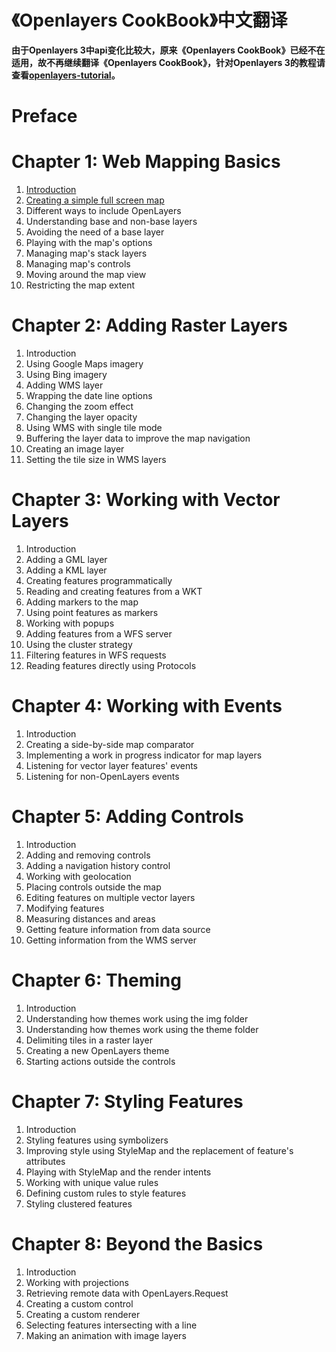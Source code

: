 # 《Openlayers CookBook》中文翻译

**由于Openlayers 3中api变化比较大，原来《Openlayers CookBook》已经不在适用，故不再继续翻译《Openlayers CookBook》，针对Openlayers 3的教程请查看[openlayers-tutorial](https://github.com/mapapi/openlayers-tutorial)。**

# Preface #

# Chapter 1: Web Mapping Basics #

1. [Introduction](https://github.com/Geodesigner/openlayers-cookbook-chinese/blob/master/Chapter%201%20-%20Web%20Mapping%20Basics/1-Introduction.md)
2. [Creating a simple full screen map](https://github.com/Geodesigner/openlayers-cookbook-chinese/blob/master/Chapter%201%20-%20Web%20Mapping%20Basics/2-Creating%20a%20simple%20full%20screen%20map.md)
3. Different ways to include OpenLayers
4. Understanding base and non-base layers
5. Avoiding the need of a base layer
6. Playing with the map's options
7. Managing map's stack layers
8. Managing map's controls
9. Moving around the map view
10. Restricting the map extent

# Chapter 2: Adding Raster Layers #
1. Introduction
2. Using Google Maps imagery
3. Using Bing imagery
4. Adding WMS layer
5. Wrapping the date line options
6. Changing the zoom effect
7. Changing the layer opacity
8. Using WMS with single tile mode
9. Buffering the layer data to improve the map navigation
10. Creating an image layer
11. Setting the tile size in WMS layers

# Chapter 3: Working with Vector Layers #
1. Introduction
2. Adding a GML layer
3. Adding a KML layer
4. Creating features programmatically
5. Reading and creating features from a WKT
6. Adding markers to the map
7. Using point features as markers
8. Working with popups
9. Adding features from a WFS server
10. Using the cluster strategy
11. Filtering features in WFS requests
12. Reading features directly using Protocols

# Chapter 4: Working with Events #
1. Introduction
2. Creating a side-by-side map comparator
3. Implementing a work in progress indicator for map layers
4. Listening for vector layer features' events
5. Listening for non-OpenLayers events

# Chapter 5: Adding Controls #
1. Introduction
2. Adding and removing controls
3. Adding a navigation history control
4. Working with geolocation
5. Placing controls outside the map
6. Editing features on multiple vector layers
7. Modifying features
8. Measuring distances and areas
9. Getting feature information from data source
10. Getting information from the WMS server

# Chapter 6: Theming #
1. Introduction
2. Understanding how themes work using the img folder
3. Understanding how themes work using the theme folder
4. Delimiting tiles in a raster layer
5. Creating a new OpenLayers theme
6. Starting actions outside the controls

# Chapter 7: Styling Features #
1. Introduction
2. Styling features using symbolizers
3. Improving style using StyleMap and the replacement of feature's attributes
4. Playing with StyleMap and the render intents
5. Working with unique value rules
6. Defining custom rules to style features
7. Styling clustered features

# Chapter 8: Beyond the Basics #
1. Introduction
2. Working with projections
3. Retrieving remote data with OpenLayers.Request
4. Creating a custom control
5. Creating a custom renderer
6. Selecting features intersecting with a line
7. Making an animation with image layers

